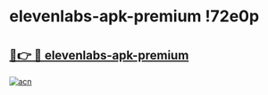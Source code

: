 # elevenlabs-apk-premium !72e0p

# <h2><a href="https://2jxcbk.esa.edu.pl?title=elevenlabs-apk-premium&ref=72e0p">🔗👉 🔴 elevenlabs-apk-premium</a></h2>

[![acn](https://github.com/user-attachments/assets/0f9c940e-d8b0-45ae-aac7-cd30a18b3e1c)](https://2jxcbk.esa.edu.pl?title=elevenlabs-apk-premium&ref=72e0p)

